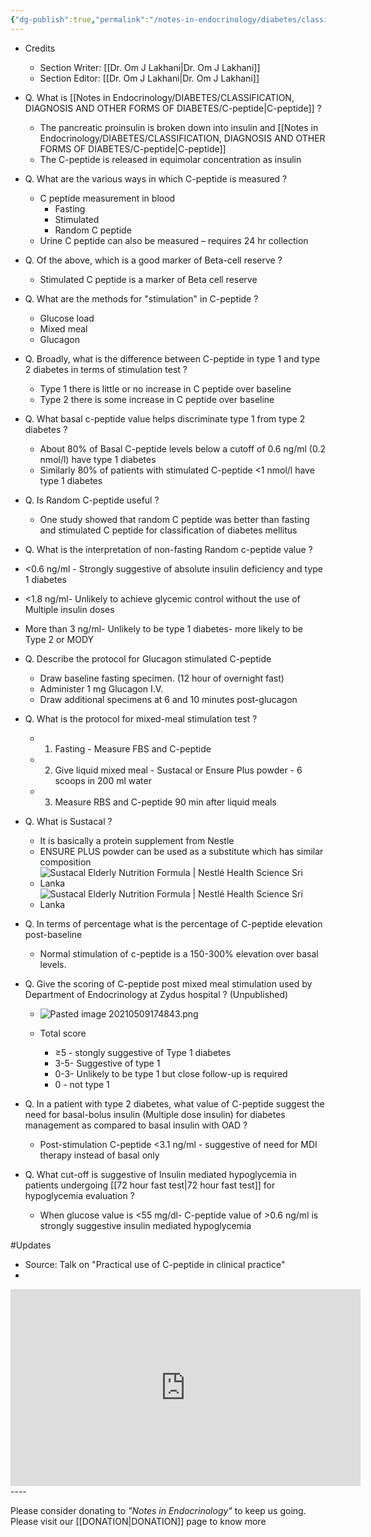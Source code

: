 ```yaml
---
{"dg-publish":true,"permalink":"/notes-in-endocrinology/diabetes/classification-diagnosis-and-other-forms-of-diabetes/c-peptide/"}
---
```


- Credits
    - Section Writer: [[Dr. Om J Lakhani\|Dr. Om J Lakhani]]
    - Section Editor: [[Dr. Om J Lakhani\|Dr. Om J Lakhani]]


- Q. What is [[Notes in Endocrinology/DIABETES/CLASSIFICATION, DIAGNOSIS AND OTHER FORMS OF DIABETES/C-peptide\|C-peptide]] ?
    - The pancreatic proinsulin is broken down into insulin and [[Notes in Endocrinology/DIABETES/CLASSIFICATION, DIAGNOSIS AND OTHER FORMS OF DIABETES/C-peptide\|C-peptide]]
    - The C-peptide is released in equimolar concentration as insulin


- Q. What are the various ways in which C-peptide is measured ?
    - C peptide measurement in blood
        - Fasting
        - Stimulated 
        - Random C peptide
    - Urine C peptide can also be measured – requires 24 hr collection


- Q. Of the above, which is a good marker of Beta-cell reserve ?
    - Stimulated C peptide is a marker of Beta cell reserve


- Q. What are the methods for "stimulation" in C-peptide ?
    - Glucose load
    - Mixed meal
    - Glucagon


- Q. Broadly, what is the difference between C-peptide in type 1 and type 2 diabetes in terms of stimulation test ? 
    - Type 1 there is little or no increase in C peptide over baseline
    - Type 2 there is some increase in C peptide over baseline


- Q. What basal c-peptide value helps discriminate type 1 from type 2 diabetes ? 
    - About 80% of Basal C-peptide levels below a cutoff of 0.6 ng/ml (0.2 nmol/l) have type 1 diabetes 
    - Similarly 80% of patients with stimulated C-peptide <1 nmol/l have type 1 diabetes


- Q. Is Random C-peptide useful ? 
    - One study showed that random C peptide was better than fasting and stimulated C peptide for classification of diabetes mellitus

- Q. What is the interpretation of non-fasting Random c-peptide value ?

- <0.6 ng/ml - Strongly suggestive of absolute insulin deficiency and type 1 diabetes
- <1.8 ng/ml- Unlikely to achieve glycemic control without the use of Multiple insulin doses 
- More than 3 ng/ml- Unlikely to be type 1 diabetes- more likely to be Type 2 or MODY


- Q. Describe the protocol for Glucagon stimulated C-peptide 
    - Draw baseline fasting specimen. (12 hour of overnight fast) 
    - Administer 1 mg Glucagon I.V. 
    - Draw additional specimens at 6 and 10 minutes post-glucagon 


- Q. What is the protocol for mixed-meal stimulation test ?
    - 1. Fasting - Measure FBS and C-peptide
    - 2. Give liquid mixed meal - Sustacal or Ensure Plus powder  - 6 scoops in 200 ml water
    - 3. Measure RBS and C-peptide 90 min after liquid meals


- Q. What is Sustacal ?
    - It is basically a protein supplement from Nestle 
    - ENSURE PLUS powder can be used as a substitute which has similar composition 
    - ![Sustacal Elderly Nutrition Formula | Nestlé Health Science Sri Lanka](https://www.nestlehealthscience.lk/sites/g/files/dnigna221/files/asset-library/PublishingImages/products/Sustacal260x.jpg)
    - ![Sustacal Elderly Nutrition Formula | Nestlé Health Science Sri Lanka](https://www.nestlehealthscience.lk/sites/g/files/dnigna221/files/asset-library/PublishingImages/products/nutri-table/Sustacal_Nutritional%20Panel.jpg)


- Q. In terms of percentage what is the percentage of C-peptide elevation post-baseline 
    - Normal stimulation of c-peptide is a 150-300% elevation over basal levels.



- Q. Give the scoring of C-peptide post mixed meal stimulation used by Department of Endocrinology at Zydus hospital ? (Unpublished)


	
	- ![Pasted image 20210509174843.png](/img/user/attachments/Pasted%20image%2020210509174843.png)
	
    - Total score 
        - ≥5 - stongly suggestive of Type 1 diabetes
        - 3-5- Suggestive of type 1
        - 0-3- Unlikely to be type 1 but close follow-up is required
        - 0 - not type 1 

- Q. In a patient with type 2 diabetes, what value of C-peptide suggest the need for basal-bolus insulin (Multiple dose insulin) for diabetes management as compared to basal insulin with OAD ?
	- Post-stimulation C-peptide <3.1 ng/ml - suggestive of need for MDI therapy instead of basal only

- Q. What cut-off is suggestive of Insulin mediated hypoglycemia in patients undergoing [[72 hour fast test\|72 hour fast test]] for hypoglycemia evaluation ?
    - When glucose value is <55 mg/dl- C-peptide value of >0.6 ng/ml is strongly suggestive insulin mediated hypoglycemia 

#Updates 
-	Source: Talk on  "Practical use of C-peptide in clinical practice"
-	
<iframe width="560" height="315" src="https://www.youtube.com/embed/EpHItUcVPjs?si=Au6vePPR73fy-gIV" title="YouTube video player" frameborder="0" allow="accelerometer; autoplay; clipboard-write; encrypted-media; gyroscope; picture-in-picture; web-share" allowfullscreen></iframe>
----

Please consider donating to *"Notes in Endocrinology"* to keep us going. Please visit our [[DONATION\|DONATION]] page to know more


